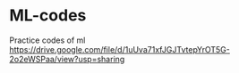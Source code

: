 # ML-codes
Practice codes of ml
https://drive.google.com/file/d/1uUva71xfJGJTvtepYrOT5G-2o2eWSPaa/view?usp=sharing
